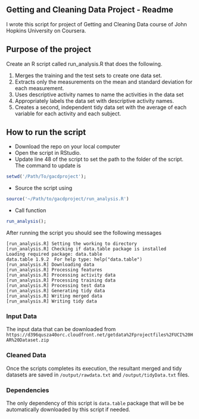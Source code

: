 ## Getting and Cleaning Data Project - Readme
I wrote this script for project of Getting and Cleaning Data course of John Hopkins University on Coursera.

## Purpose of the project
Create an R script called run_analysis.R that does the following.

1. Merges the training and the test sets to create one data set.
2. Extracts only the measurements on the mean and standard deviation for each measurement.
3. Uses descriptive activity names to name the activities in the data set
4. Appropriately labels the data set with descriptive activity names.
5. Creates a second, independent tidy data set with the average of each variable for each activity and each subject.

## How to run the script
* Download the repo on your local computer
* Open the script in RStudio.
* Update line 48 of the script to set the path to the folder of the script. The command to update is 

```r
setwd('/Path/To/gacdproject');
```

* Source the script using 

```r
source('~/Path/to/gacdproject/run_analysis.R')
```

* Call function 

```r
run_analysis();
```

After running the script you should see the following messages

```
[run_analysis.R] Setting the working to directory 
[run_analysis.R] Checking if data.table package is installed 
Loading required package: data.table
data.table 1.9.2  For help type: help("data.table")
[run_analysis.R] Downloading data 
[run_analysis.R] Processing features 
[run_analysis.R] Processing activity data 
[run_analysis.R] Processing training data 
[run_analysis.R] Processing test data 
[run_analysis.R] Generating tidy data 
[run_analysis.R] Writing merged data 
[run_analysis.R] Writing tidy data
```

### Input Data
The input data that can be downloaded from `https://d396qusza40orc.cloudfront.net/getdata%2Fprojectfiles%2FUCI%20HAR%20Dataset.zip`

### Cleaned Data
Once the scripts completes its execution, the resultant merged and tidy datasets are saved in `/output/rawdata.txt` and `/output/tidyData.txt` files.

### Dependencies
The only dependency of this script is `data.table` package that will be be automatically downloaded by this script if needed.